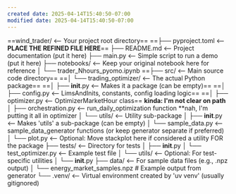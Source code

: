 ```yaml
---
created date: 2025-04-14T15:40:50-07:00
modified date: 2025-04-14T15:40:50-07:00
---
```


==wind_trader/              <-- Your project root directory==
==├── pyproject.toml              <-- **PLACE THE REFINED FILE HERE**==
├── README.md                   <-- Project documentation (put it here)
├── main.py                     <-- Simple script to run a demo (put it here)
├── notebooks/                  <-- Keep your original notebook here for reference
│   └── trader_Nhours_pyomo.ipynb
==├── src/                        <-- Main source code directory==
==│   └── trading_optimizer/      <-- The actual Python package==
==│       ├── __init__.py         <-- Makes it a package (can be empty)==
==│       ├── config.py           <-- LimsAndInits, constants, config loading logic==
==│       ├── optimizer.py        <-- OptimizerMarketHour class== **kinda: I'm not clear on path**
│       ├── orchestration.py    <-- run_daily_optimization function **nah, I'm putting it all in optimizer
│       └── utils/              <-- Utility sub-package
│           ├── __init__.py     <-- Makes 'utils' a sub-package (can be empty)
│           └── sample_data.py  <-- sample_data_generator functions (or keep generator separate if preferred)
│           └── plot.py         <-- Optional: Move stackplot here if considered a utility FOR the package
├── tests/                      <-- Directory for tests
│   ├── __init__.py
│   └── test_optimizer.py       <-- Example test file
│   └── utils/                  <-- Optional: For test-specific utilities
│       └── __init__.py
├── data/                       <-- For sample data files (e.g., .npz output)
│   └── energy_market_samples.npz # Example output from generator
└── .venv/                      <-- Virtual environment created by 'uv venv' (usually gitignored)

